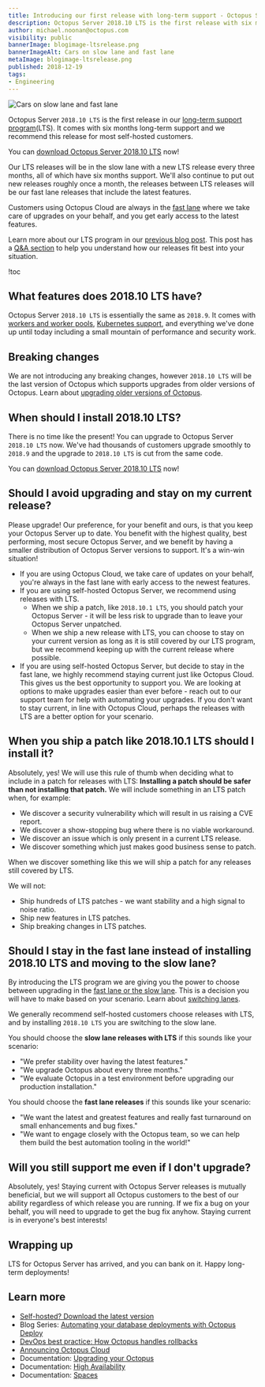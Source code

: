 ```yaml
---
title: Introducing our first release with long-term support - Octopus Server 2018.10 LTS
description: Octopus Server 2018.10 LTS is the first release with six months of long-term support. We recommend this release for most self-hosted customers.
author: michael.noonan@octopus.com
visibility: public
bannerImage: blogimage-ltsrelease.png
bannerImageAlt: Cars on slow lane and fast lane
metaImage: blogimage-ltsrelease.png
published: 2018-12-19
tags:
- Engineering
---
```


![Cars on slow lane and fast lane](blogimage-ltsrelease.png)

Octopus Server `2018.10 LTS` is the first release in our [long-term support program](/blog/2018-09/long-term-support/index.md)(LTS). It comes with six months long-term support and we recommend this release for most self-hosted customers.

You can [download Octopus Server 2018.10 LTS](https://octopus.com/downloads) now!

Our LTS releases will be in the slow lane with a new LTS release every three months, all of which have six months support. We'll also continue to put out new releases roughly once a month, the releases between LTS releases will be our fast lane releases that include the latest features.

Customers using Octopus Cloud are always in the [fast lane](/blog/2018-09/long-term-support/index.md#fast-and-slow-lanes) where we take care of upgrades on your behalf, and you get early access to the latest features.

Learn more about our LTS program in our [previous blog post](/blog/2018-09/long-term-support/index.md). This post has a [Q&A section](/blog/2018-09/long-term-support/index.md#qa) to help you understand how our releases fit best into your situation.

!toc

## What features does 2018.10 LTS have?

Octopus Server `2018.10 LTS` is essentially the same as `2018.9`. It comes with [workers and worker pools](/blog/2018-07/octopus-release-2018.7.md), [Kubernetes support](/blog/2018-10/octopus-release-2018.9/index.md), and everything we've done up until today including a small mountain of performance and security work.

## Breaking changes

We are not introducing any breaking changes, however `2018.10 LTS` will be the last version of Octopus which supports upgrades from older versions of Octopus. Learn about [upgrading older versions of Octopus](https://octopus.com/docs/administration/upgrading).

## When should I install 2018.10 LTS?

There is no time like the present! You can upgrade to Octopus Server `2018.10 LTS` now. We've had thousands of customers upgrade smoothly to `2018.9` and the upgrade to `2018.10 LTS` is cut from the same code.

You can [download Octopus Server 2018.10 LTS](https://octopus.com/downloads) now!

## Should I avoid upgrading and stay on my current release?

Please upgrade! Our preference, for your benefit and ours, is that you keep your Octopus Server up to date. You benefit with the highest quality, best performing, most secure Octopus Server, and we benefit by having a smaller distribution of Octopus Server versions to support. It's a win-win situation!

- If you are using Octopus Cloud, we take care of updates on your behalf, you're always in the fast lane with early access to the newest features.
- If you are using self-hosted Octopus Server, we recommend using releases with LTS.
  - When we ship a patch, like `2018.10.1 LTS`, you should patch your Octopus Server - it will be less risk to upgrade than to leave your Octopus Server unpatched.
  - When we ship a new release with LTS, you can choose to stay on your current version as long as it is still covered by our LTS program, but we recommend keeping up with the current release where possible.
- If you are using self-hosted Octopus Server, but decide to stay in the fast lane, we highly recommend staying current just like Octopus Cloud. This gives us the best opportunity to support you. We are looking at options to make upgrades easier than ever before - reach out to our support team for help with automating your upgrades. If you don't want to stay current, in line with Octopus Cloud, perhaps the releases with LTS are a better option for your scenario.

## When you ship a patch like 2018.10.1 LTS should I install it?

Absolutely, yes! We will use this rule of thumb when deciding what to include in a patch for releases with LTS: **Installing a patch should be safer than not installing that patch.** We will include something in an LTS patch when, for example:

- We discover a security vulnerability which will result in us raising a CVE report.
- We discover a show-stopping bug where there is no viable workaround.
- We discover an issue which is only present in a current LTS release.
- We discover something which just makes good business sense to patch.

When we discover something like this we will ship a patch for any releases still covered by LTS.

We will not:

- Ship hundreds of LTS patches - we want stability and a high signal to noise ratio.
- Ship new features in LTS patches.
- Ship breaking changes in LTS patches.

## Should I stay in the fast lane instead of installing 2018.10 LTS and moving to the slow lane?

By introducing the LTS program we are giving you the power to choose between upgrading in the [fast lane or the slow lane](/blog/2018-09/long-term-support/index.md#fast-and-slow-lanes). This is a decision you will have to make based on your scenario. Learn about [switching lanes](/blog/2018-09/long-term-support/index.md#switching-lanes).

We generally recommend self-hosted customers choose releases with LTS, and by installing `2018.10 LTS` you are switching to the slow lane.

You should choose the **slow lane releases with LTS** if this sounds like your scenario:

- "We prefer stability over having the latest features."
- "We upgrade Octopus about every three months."
- "We evaluate Octopus in a test environment before upgrading our production installation."

You should choose the **fast lane releases** if this sounds like your scenario:

- "We want the latest and greatest features and really fast turnaround on small enhancements and bug fixes."
- "We want to engage closely with the Octopus team, so we can help them build the best automation tooling in the world!"

## Will you still support me even if I don't upgrade?

Absolutely, yes! Staying current with Octopus Server releases is mutually beneficial, but we will support all Octopus customers to the best of our ability regardless of which release you are running. If we fix a bug on your behalf, you will need to upgrade to get the bug fix anyhow. Staying current is in everyone's best interests!

## Wrapping up

LTS for Octopus Server has arrived, and you can bank on it. Happy long-term deployments!

## Learn more

* [Self-hosted? Download the latest version](https://hubs.ly/H0gCMqJ0)
* Blog Series: [Automating your database deployments with Octopus Deploy](https://hubs.ly/H0gCMRR0)
* [DevOps best practice: How Octopus handles rollbacks](https://hubs.ly/H0gCMRX0)
* [Announcing Octopus Cloud](https://hubs.ly/H0gCMqM0)
* Documentation: [Upgrading your Octopus](https://hubs.ly/H0gCMS40)
* Documentation: [High Availability](https://hubs.ly/H0gCMqN0)
* Documentation: [Spaces](https://hubs.ly/H0gCMSb0)
